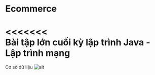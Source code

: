 # Ecommerce
<<<<<<< <br>
Bài tập lớn cuối kỳ lập trình Java - Lập trình mạng <br>
=======
Cơ sở dữ liệu
![alt](https://i.imgur.com/q6VpXLo.png)

